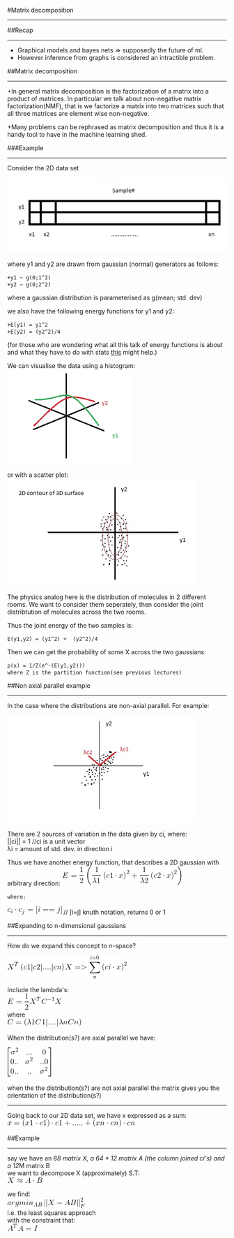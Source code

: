 #Matrix decomposition
___

##Recap
___
+ Graphical models and bayes nets => supposedly the future of ml.
+ However inference from graphs is considered an intractible problem.



##Matrix decomposition 
___

+In general matrix decomposition is the factorization of a matrix into a product of matrices. In particular we talk about non-negative matrix 
factorization(NMF), that is we factorize a matrix into two matrices such that all three matrices are element wise non-negative.

+Many problems can be rephrased as matrix decomposition and thus it is a handy tool to have in the machine learning shed.

###Example
___
Consider the 2D data set 

![Alt text](images/lecture-18/2DData.jpg)

where y1 and y2 are drawn from gaussian (normal) generators as follows:  

	+y1 ~ g(0;1^2)
	+y2 ~ g(0;2^2)

where a gaussian distribution is parameterised as g(mean; std. dev)

we also have the following energy functions for y1 and y2:  

	+E(y1) = y1^2
	+E(y2) = (y2^2)/4

(for those who are wondering what all this talk of energy functions is about and what they have to do with stats [this](http://www.askamathematician.com/2010/02/q-whats-so-special-about-the-gaussian-distribution-a-k-a-a-normal-distribution-or-bell-curve) might help.)

We can visualise the data using a histogram:  
![Alt text](images/lecture-18/hist.jpg)
  

or with a scatter plot:  
![Alt text](images/lecture-18/scatter.jpg) 


The physics analog here is the distribution of molecules in 2 different rooms. We want to consider them seperately, then consider the joint distribtution of molecules across the two rooms. 
  
Thus the joint energy of the two samples is:  
  
 	E(y1,y2) = (y1^2) +  (y2^2)/4  

Then we can get the probability of some X across the two gaussians:  

	p(x) = 1/Z(e^-(E(y1,y2)))  
	where Z is the partition function(see previous lectures)  

##Non axial parallel example 
___  
In the case where the distributions are non-axial parallel. For example:  

![Alt text](images/lecture-18/nonaxialp.jpg)  
  
There are 2 sources of variation in the data given by ci, where:  
	||ci|| = 1 //ci is a unit vector  
	 λi = amount of std. dev. in direction i

Thus we have another energy function, that describes a 2D gaussian with arbitrary direction:
	![Alt text](images/lecture-18/2dgaussenergy.gif)  

	where:  
![Alt text](images/lecture-18/orthovectconstrain.gif)   // [i=j] knuth notation, returns 0 or 1

##Expanding to n-dimensional gaussians
___  
  
How do we expand this concept to n-space?  

![Alt text](images/lecture-18/ndimengaussianorientation.gif)


Include the lambda's:  
![Alt text](images/lecture-18/ndimenlambdas.gif)  
where  
![Alt text](images/lecture-18/C.gif)  
  

When the distribution(s?) are axial parallel we have: 

![Alt text](images/lecture-18/axialpmatrix.gif)  
  
when the the distribution(s?) are not axial parallel the matrix gives you the orientation of the distribution(s?)  
___  
  
Going back to our 2D data set, we have x expressed as a sum:  
![Alt text](images/lecture-18/2ddataassum.gif)

##Example  
___
say we have an 8*8 matrix X, a 64 * 12 matrix A (the column joined ci's) and a 12*M matrix B  
we want to decompose X (approximately)  S.T:  
![Alt text](images/lecture-18/adotb.gif)  

we find:  
![Alt text](images/lecture-18/argmindecomp.gif)  
i.e. the least squares approach  
with the constraint that:  
![Alt text](images/lecture-18/constraintonA.gif)  




